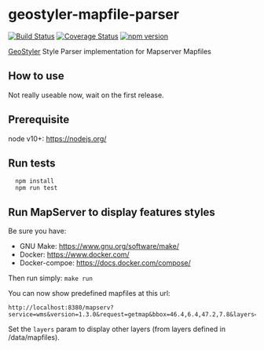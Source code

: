 # geostyler-mapfile-parser

[![Build Status](https://travis-ci.com/geostyler/geostyler-mapfile-parser.svg?branch=master)](https://travis-ci.com/geostyler/geostyler-mapfile-parser)
[![Coverage Status](https://coveralls.io/repos/github/geostyler/geostyler-mapfile-parser/badge.svg?branch=master)](https://coveralls.io/github/geostyler/geostyler-mapfile-parser?branch=master)
[![npm version](https://badge.fury.io/js/geostyler-mapfile-parser.svg)](https://www.npmjs.com/package/geostyler-mapfile-parser)

[GeoStyler](https://github.com/geostyler/geostyler/) Style Parser implementation for Mapserver Mapfiles

## How to use

Not really useable now, wait on the first release.

## Prerequisite

  node v10+: https://nodejs.org/

## Run tests

```
  npm install
  npm run test
```

## Run MapServer to display features styles
  
Be sure you have:
  - GNU Make: https://www.gnu.org/software/make/
  - Docker: https://www.docker.com/
  - Docker-compoe: https://docs.docker.com/compose/

Then run simply: `make run`

You can now show predefined mapfiles at this url:

```
http://localhost:8380/mapserv?service=wms&version=1.3.0&request=getmap&bbox=46.4,6.4,47.2,7.8&layers=line_simple_line&width=1200&height=800&format=image/jpeg&CRS=EPSG:4326
```

Set the `layers` param to display other layers (from layers defined in /data/mapfiles).
